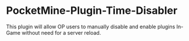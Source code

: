 # PocketMine-Plugin-Time-Disabler
This plugin will allow OP users to manually disable and enable plugins In-Game without need for a server reload.
